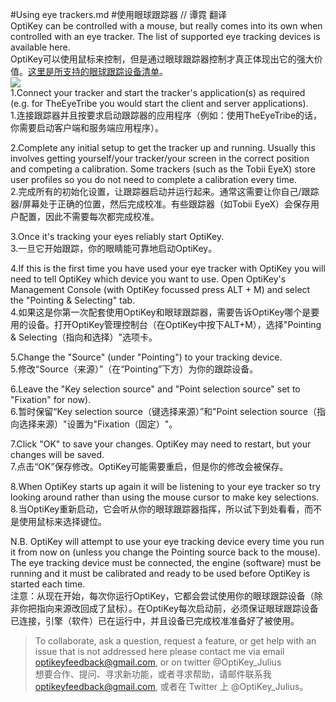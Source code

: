 #Using eye trackers.md
#使用眼球跟踪器 // 谭霓 翻译 <br> 
OptiKey can be controlled with a mouse, but really comes into its own when controlled with an eye tracker. The list of supported eye tracking devices is available here.<br> 
OptiKey可以使用鼠标来控制，但是通过眼球跟踪器控制才真正体现出它的强大价值。[这里是所支持的眼球跟踪设备清单](https://github.com/JuliusSweetland/OptiKey/wiki/Supported-eye-trackers)。<br> 
![](https://camo.githubusercontent.com/9f2b331137e09ebd679cc3d4bdfc80a1e56c7eeb/687474703a2f2f6a756c69757373776565746c616e642e6769746875622e696f2f4f7074694b65792f696d616765732f74686565796574726962652d706879736963616c2d73657475702e706e67)<br>
1.Connect your tracker and start the tracker's application(s) as required (e.g. for TheEyeTribe you would start the client and server applications).<br> 
1.连接跟踪器并且按要求启动跟踪器的应用程序（例如：使用TheEyeTribe的话，你需要启动客户端和服务端应用程序）。

2.Complete any initial setup to get the tracker up and running. Usually this involves getting yourself/your tracker/your screen in the correct position and competing a calibration. Some trackers (such as the Tobii EyeX) store user profiles so you do not need to complete a calibration every time.<br> 
2.完成所有的初始化设置，让跟踪器启动并运行起来。通常这需要让你自己/跟踪器/屏幕处于正确的位置，然后完成校准。有些跟踪器（如Tobii EyeX）会保存用户配置，因此不需要每次都完成校准。

3.Once it's tracking your eyes reliably start OptiKey.<br> 
3.一旦它开始跟踪，你的眼睛能可靠地启动OptiKey。

4.If this is the first time you have used your eye tracker with OptiKey you will need to tell OptiKey which device you want to use. Open OptiKey's Management Console (with OptiKey focussed press ALT + M) and select the "Pointing & Selecting" tab.<br> 
4.如果这是你第一次配套使用OptiKey和眼球跟踪器，需要告诉OptiKey哪个是要用的设备。打开OptiKey管理控制台（在OptiKey中按下ALT+M），选择"Pointing & Selecting（指向和选择）"选项卡。

5.Change the "Source" (under "Pointing") to your tracking device.<br> 
5.修改“Source（来源）”（在“Pointing”下方）为你的跟踪设备。

6.Leave the "Key selection source" and "Point selection source" set to "Fixation" for now).<br> 
6.暂时保留“Key selection source（键选择来源）”和"Point selection source（指向选择来源）"设置为"Fixation（固定）"。

7.Click "OK" to save your changes. OptiKey may need to restart, but your changes will be saved.<br> 
7.点击“OK”保存修改。OptiKey可能需要重启，但是你的修改会被保存。

8.When OptiKey starts up again it will be listening to your eye tracker so try looking around rather than using the mouse cursor to make key selections.<br> 
8.当OptiKey重新启动，它会听从你的眼球跟踪器指挥，所以试下到处看看，而不是使用鼠标来选择键位。

N.B. OptiKey will attempt to use your eye tracking device every time you run it from now on (unless you change the Pointing source back to the mouse). The eye tracking device must be connected, the engine (software) must be running and it must be calibrated and ready to be used before OptiKey is started each time.<br> 
注意：从现在开始，每次你运行OptiKey，它都会尝试使用你的眼球跟踪设备（除非你把指向来源改回成了鼠标）。在OptiKey每次启动前，必须保证眼球跟踪设备已连接，引擎（软件）已在运行中，并且设备已完成校准准备好了被使用。

>To collaborate, ask a question, request a feature, or get help with an issue that is not addressed here please contact me via email optikeyfeedback@gmail.com, or on twitter @OptiKey_Julius <br> 
想要合作、提问、寻求新功能，或者寻求帮助，请邮件联系我 optikeyfeedback@gmail.com, 或者在 Twitter 上 @OptiKey_Julius。
